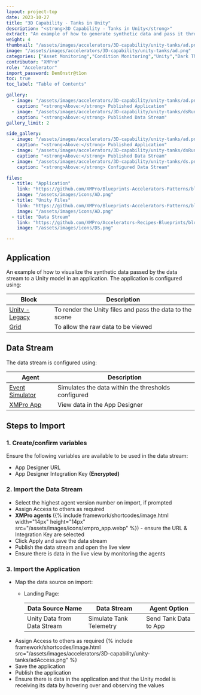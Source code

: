 ```yaml
---
layout: project-top
date: 2023-10-27
title: "3D Capability - Tanks in Unity"
description: "<strong>3D Capability - Tanks in Unity</strong>"
extract: "An example of how to generate synthetic data and pass it through a data stream to a Unity model running within an application."
weight: 4
thumbnail: "/assets/images/accelerators/3D-capability/unity-tanks/ad.png"
image: "/assets/images/accelerators/3D-capability/unity-tanks/ad.png"
categories: ["Asset Monitoring","Condition Monitoring","Unity","Dark Theme"]
contributor: "XMPro"
role: "Accelerator"
import_password: Dem0nstr@t1on
toc: true
toc_label: "Table of Contents"

gallery:
  - image: "/assets/images/accelerators/3D-capability/unity-tanks/ad.png"
    caption: "<strong>Above:</strong> Published Application"
  - image: "/assets/images/accelerators/3D-capability/unity-tanks/dsRunning.png"
    caption: "<strong>Above:</strong> Published Data Stream"
gallery_limit: 2

side_gallery:
  - image: "/assets/images/accelerators/3D-capability/unity-tanks/ad.png"
    caption: "<strong>Above:</strong> Published Application"
  - image: "/assets/images/accelerators/3D-capability/unity-tanks/dsRunning.png"
    caption: "<strong>Above:</strong> Published Data Stream"
  - image: "/assets/images/accelerators/3D-capability/unity-tanks/ds.png"
    caption: "<strong>Above:</strong> Configured Data Stream"

files:
  - title: "Application"
    link: "https://github.com/XMPro/Blueprints-Accelerators-Patterns/blob/master/accelerators/3D-capability/unity-tanks/application/"
    image: "/assets/images/icons/AD.png"
  - title: "Unity Files"
    link: "https://github.com/XMPro/Blueprints-Accelerators-Patterns/blob/master/accelerators/3D-capability/unity-tanks/application/unity"
    image: "/assets/images/icons/AD.png"    
  - title: "Data Stream"
    link: "https://github.com/XMPro/Accelerators-Recipes-Blueprints/blob/master/accelerators/3D-capability/unity-tanks/datastream/"
    image: "/assets/images/icons/DS.png"

---
```


## Application
An example of how to visualize the synthetic data passed by the data stream to a Unity model in an application.  The application is configured using: 

| Block                                  | Description                                                  |
| -------------------------------------- | ------------------------------------------------------------ |
| [Unity - Legacy](https://documentation.xmpro.com/blocks-toolbox/visualizations/unity-1) | To render the Unity files and pass the data to the scene |
| [Grid](https://documentation.xmpro.com/blocks-toolbox/basic/data-grid) | To allow the raw data to be viewed |


## Data Stream
The data stream is configured using: 

| Agent                                  | Description                                                  |
| -------------------------------------- | ------------------------------------------------------------ |
| [Event Simulator](https://xmpro.gitbook.io/event-simulator/) | Simulates the data within the thresholds configured |
| [XMPro App](https://xmpro.gitbook.io/xmpro-app/) | View data in the App Designer |

## Steps to Import

### 1. Create/confirm variables
Ensure the following variables are available to be used in the data stream:

- App Designer URL
- App Designer Integration Key <strong>(Encrypted)</strong>

### 2. Import the Data Stream

- Select the highest agent version number on import, if prompted
- Assign Access to others as required
- <strong>XMPro agents</strong> ({% include framework/shortcodes/image.html width="14px" height="14px" src="/assets/images/icons/xmpro_app.webp" %}) - ensure the URL & Integration Key are selected
- Click Apply and save the data stream
- Publish the data stream and open the live view
- Ensure there is data in the live view by monitoring the agents

### 3. Import the Application

- Map the data source on import:
  - Landing Page:

    | Data Source Name | Data Stream | Agent Option |
    | ---------------- | ----------- | ------------ |
    | Unity Data from Data Stream | Simulate Tank Telemetry | Send Tank Data to App |
- Assign Access to others as required
  {% include framework/shortcodes/image.html src="/assets/images/accelerators/3D-capability/unity-tanks/adAccess.png" %}
- Save the application
- Publish the application
- Ensure there is data in the application and that the Unity model is receiving its data by hovering over and observing the values
